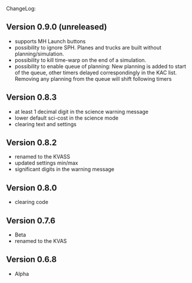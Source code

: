 ChangeLog:

## Version 0.9.0 (unreleased)
 * supports MH Launch buttons
 * possibility to ignore SPH. Planes and trucks are built without planning/simulation.
 * possibility to kill time-warp on the end of a simulation.
 * possibility to enable queue of planning:
   New planning is added to start of the queue, other timers delayed correspondingly in the KAC list. 
   Removing any planning from the queue will shift following timers

## Version 0.8.3
 * at least 1 decimal digit
   in the science warning message
 * lower default sci-cost in the science mode
 * clearing text and settings

## Version 0.8.2
 * renamed to the KVASS
 * updated settings min/max
 * significant digits in the warning message

## Version 0.8.0
 * clearing code

## Version 0.7.6
 * Beta
 * renamed to the KVAS

## Version 0.6.8
 * Alpha